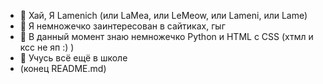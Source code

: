 - 👋 Хай, Я Lamenich (или LaMea, или LeMeow, или Lameni, или Lame)
- 👀 Я немножечко заинтересован в сайтиках, гыг
- 🌱 В данный момент знаю немножечко Python и HTML c CSS (хтмл и ксс не яп :) )
- 🏫 Учусь всё ещё в школе
- (конец README.md)

